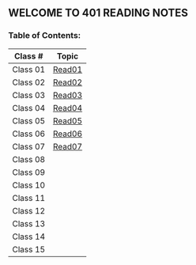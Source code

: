 ## WELCOME TO 401 READING NOTES

### Table of Contents:

| Class #  |           Topic           |
| :------: | :-----------------------: |
| Class 01 | [Read01](401/401read1.md) |
| Class 02 | [Read02](401/401read2.md) |
| Class 03 | [Read03](401/401read3.md) |
| Class 04 | [Read04](401/401read4.md) |
| Class 05 | [Read05](401/401read5.md) |
| Class 06 | [Read06](401/401read6.md) |
| Class 07 | [Read07](401/401read7.md) |
| Class 08 |                           |
| Class 09 |                           |
| Class 10 |                           |
| Class 11 |                           |
| Class 12 |                           |
| Class 13 |                           |
| Class 14 |                           |
| Class 15 |                           |
